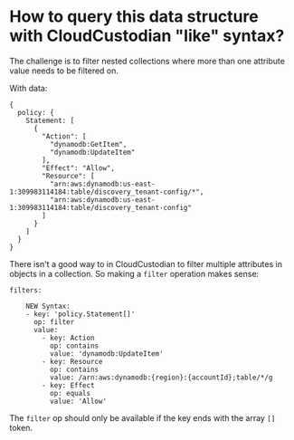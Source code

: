 # How to query this data structure with CloudCustodian "like" syntax?

The challenge is to filter nested collections where more than one attribute value needs to be filtered on.

With data:
```
{
  policy: {
    Statement: [
      {
        "Action": [
          "dynamodb:GetItem",
          "dynamodb:UpdateItem"
        ],
        "Effect": "Allow",
        "Resource": [
          "arn:aws:dynamodb:us-east-1:309983114184:table/discovery_tenant-config/*",
          "arn:aws:dynamodb:us-east-1:309983114184:table/discovery_tenant-config"
        ]
      }
    ]
  }
}
```
There isn't a good way to in CloudCustodian to filter multiple attributes in objects in a collection. So making a `filter` operation makes sense:
```
filters:

    NEW Syntax:
    - key: 'policy.Statement[]'
      op: filter
      value:
        - key: Action
          op: contains
          value: 'dynamodb:UpdateItem'
        - key: Resource
          op: contains
          value: /arn:aws:dynamodb:{region}:{accountId};table/*/g
        - key: Effect
          op: equals
          value: 'Allow'
```

The `filter` op should only be available if the key ends with the array `[]` token.
